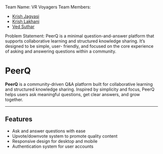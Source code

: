 Team Name: VR Voyagers
Team Members: 
- [Krish Jagyasi](https://github.com/KrishJagyasi)
- [Krish Lakhani](https://github.com/Ved210105)
- [Ved Suthar](https://github.com/Krisshhh)

Problem Statement: PeerQ is a minimal question-and-answer platform that supports collaborative
learning and structured knowledge sharing. It’s designed to be simple, user- friendly,
and focused on the core experience of asking and answering questions within a
community.

# PeerQ
**PeerQ** is a community-driven Q&A platform built for collaborative learning and structured knowledge sharing. Inspired by simplicity and focus, PeerQ helps users ask meaningful questions, get clear answers, and grow together.

---

##  Features

-  Ask and answer questions with ease
-  Upvote/downvote system to promote quality content
-  Responsive design for desktop and mobile
-  Authentication system for user accounts
